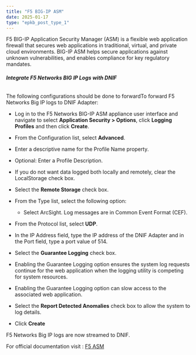 ```yaml
---
title: "F5 BIG-IP ASM"
date: 2025-01-17
type: "epkb_post_type_1"
---
```


F5 BIG-IP Application Security Manager (ASM) is a flexible web application firewall that secures web applications in traditional, virtual, and private cloud environments. BIG-IP ASM helps secure applications against unknown vulnerabilities, and enables compliance for key regulatory mandates.

###### **Integrate F5 Networks BIG IP Logs with DNIF**

The following configurations should be done to forwardTo forward F5 Networks Big IP logs to DNIF Adapter:

- Log in to the F5 Networks BIG-IP ASM appliance user interface and navigate to select **Application Security > Options**, click **Logging Profiles** and then click **Create**.

- From the Configuration list, select **Advanced**.

- Enter a descriptive name for the Profile Name property.

- Optional: Enter a Profile Description.

- If you do not want data logged both locally and remotely, clear the LocalStorage check box.

- Select the **Remote Storage** check box.

- From the Type list, select the following option:
    - Select ArcSight. Log messages are in Common Event Format (CEF).

- From the Protocol list, select **UDP**.

- In the IP Address field, type the IP address of the DNIF Adapter and in the Port field, type a port value of 514.

- Select the **Guarantee Logging** check box.  
    

- Enabling the Guarantee Logging option ensures the system log requests continue for the web application when the logging utility is competing for system resources.

- Enabling the Guarantee Logging option can slow access to the associated web application.

- Select the **Report Detected Anomalies** check box to allow the system to log details.

- Click **Create**

F5 Networks Big IP logs are now streamed to DNIF.

For official documentation visit : [F5 ASM](https://techdocs.f5.com/kb/en-us/products/big-ip_asm/manuals/product/asm-implementations-11-5-0/12.html)
